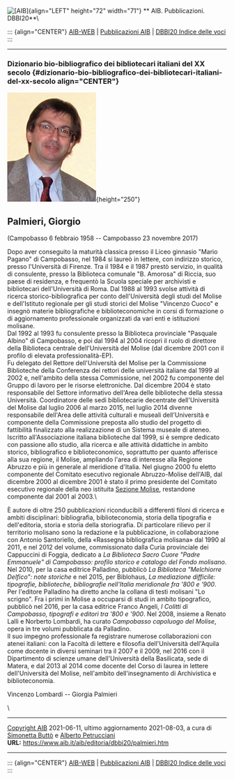 ![\[AIB\]](/aib/wi/aibv72.gif){align="LEFT" height="72" width="71"}
** AIB. Pubblicazioni. DBBI20**\

::: {align="CENTER"}
[AIB-WEB](/) \| [Pubblicazioni AIB](/pubblicazioni/) \| [DBBI20 Indice
delle voci](dbbi20.htm)
:::

------------------------------------------------------------------------

### Dizionario bio-bibliografico dei bibliotecari italiani del XX secolo {#dizionario-bio-bibliografico-dei-bibliotecari-italiani-del-xx-secolo align="CENTER"}

![\[Ritratto\]](palmieri.jpg){height="250"}

## Palmieri, Giorgio

(Campobasso 6 febbraio 1958 -- Campobasso 23 novembre 2017)

Dopo aver conseguito la maturità classica presso il Liceo ginnasio
\"Mario Pagano\" di Campobasso, nel 1984 si laureò in lettere, con
indirizzo storico, presso l\'Università di Firenze. Tra il 1984 e il
1987 prestò servizio, in qualità di consulente, presso la Biblioteca
comunale \"B. Amorosa\" di Riccia, suo paese di residenza, e frequentò
la Scuola speciale per archivisti e bibliotecari dell\'Università di
Roma. Dal 1988 al 1993 svolse attività di ricerca storico-bibliografica
per conto dell\'Università degli studi del Molise e dell\'Istituto
regionale per gli studi storici del Molise \"Vincenzo Cuoco\" e insegnò
materie bibliografiche e biblioteconomiche in corsi di formazione o di
aggiornamento professionale organizzati da vari enti e istituzioni
molisane.\
Dal 1992 al 1993 fu consulente presso la Biblioteca provinciale
\"Pasquale Albino\" di Campobasso, e poi dal 1994 al 2004 ricoprì il
ruolo di direttore della Biblioteca centrale dell\'Università del Molise
(dal dicembre 2001 con il profilo di elevata professionalità-EP).\
Fu delegato del Rettore dell\'Università del Molise per la Commissione
Biblioteche della Conferenza dei rettori delle università italiane dal
1999 al 2002 e, nell\'ambito della stessa Commissione, nel 2002 fu
componente del Gruppo di lavoro per le risorse elettroniche. Dal
dicembre 2004 è stato responsabile del Settore informativo dell\'Area
delle biblioteche della stessa Università. Coordinatore delle sedi
bibliotecarie decentrate dell\'Università del Molise dal luglio 2006 al
marzo 2015, nel luglio 2014 divenne responsabile dell\'Area delle
attività culturali e museali dell\'Università e componente della
Commissione preposta allo studio del progetto di fattibilità finalizzato
alla realizzazione di un Sistema museale di ateneo.\
Iscritto all\'Associazione italiana biblioteche dal 1999, si è sempre
dedicato con passione allo studio, alla ricerca e alle attività
didattiche in ambito storico, bibliografico e biblioteconomico,
soprattutto per quanto afferisce alla sua regione, il Molise, ampliando
l\'area di interesse alla Regione Abruzzo e più in generale al meridione
d\'Italia. Nel giugno 2000 fu eletto componente del Comitato esecutivo
regionale Abruzzo-Molise dell\'AIB, dal dicembre 2000 al dicembre 2001 è
stato il primo presidente del Comitato esecutivo regionale della neo
istituita [Sezione Molise](/aib/stor/sezioni/mol.htm), restandone
componente dal 2001 al 2003.\

È autore di oltre 250 pubblicazioni riconducibili a differenti filoni di
ricerca e ambiti disciplinari: bibliografia, biblioteconomia, storia
della tipografia e dell\'editoria, storia e storia della storiografia.
Di particolare rilievo per il territorio molisano sono la redazione e la
pubblicazione, in collaborazione con Antonio Santoriello, della
«Rassegna bibliografica molisana» dal 1990 al 2011, e nel 2012 del
volume, commissionato dalla Curia provinciale dei Cappuccini di Foggia,
dedicato a *La Biblioteca Sacro Cuore \"Padre Emmanuele\" di Campobasso:
profilo storico e catalogo del Fondo molisano*.\
Nel 2010, per la casa editrice Palladino, pubblicò *La Biblioteca
\"Melchiorre Delfico\": note storiche* e nel 2015, per Biblohaus, *La
mediazione difficile: tipografie, biblioteche, bibliografie nell\'Italia
meridionale fra \'800 e \'900*. Per l\'editore Palladino ha diretto
anche la collana di testi molisani \"Lo scrigno\". Fra i primi in Molise
a occuparsi di studi in ambito tipografico, pubblicò nel 2016, per la
casa editrice Franco Angeli, *I Colitti di Campobasso, tipografi e
editori tra \'800 e \'900*. Nel 2008, insieme a Renato Lalli e Norberto
Lombardi, ha curato *Campobasso capoluogo del Molise*, opera in tre
volumi pubblicata da Palladino.\
Il suo impegno professionale fa registrare numerose collaborazioni con
atenei italiani: con la Facoltà di lettere e filosofia dell\'Università
dell\'Aquila come docente in diversi seminari tra il 2007 e il 2009, nel
2016 con il Dipartimento di scienze umane dell\'Università della
Basilicata, sede di Matera, e dal 2013 al 2014 come docente del Corso di
laurea in lettere dell\'Università del Molise, nell\'ambito
dell\'insegnamento di Archivistica e biblioteconomia.

Vincenzo Lombardi -- Giorgia Palmieri

\

------------------------------------------------------------------------

[Copyright AIB](/su-questo-sito/dichiarazione-di-copyright-aib-web/)
2021-06-11, ultimo aggiornamento 2021-08-03, a cura di [Simonetta
Buttò](/aib/redazione3.htm) e [Alberto
Petrucciani](/su-questo-sito/redazione-aib-web/)\
**URL:** https://www.aib.it/aib/editoria/dbbi20/palmieri.htm

------------------------------------------------------------------------

::: {align="CENTER"}
[AIB-WEB](/) \| [Pubblicazioni AIB](/pubblicazioni/) \| [DBBI20 Indice
delle voci](dbbi20.htm)
:::
